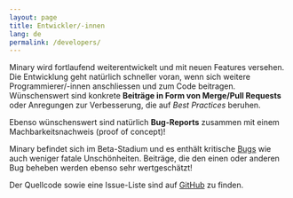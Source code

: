 ```yaml
---
layout: page
title: Entwickler/-innen
lang: de
permalink: /developers/
---
```


Minary wird fortlaufend weiterentwickelt und mit neuen Features versehen. 
Die Entwicklung geht natürlich schneller voran, wenn sich weitere Programmierer/-innen
anschliessen und zum Code beitragen. Wünschenswert sind konkrete **Beiträge in Form von Merge/Pull Requests** oder Anregungen zur Verbesserung, die auf _Best Practices_ beruhen.

Ebenso wünschenswert sind natürlich **Bug-Reports** zusammen mit einem Machbarkeitsnachweis (proof of concept)!

Minary befindet sich im Beta-Stadium und es enthält kritische [Bugs](https://github.com/Minary/Minary/issues) wie auch weniger fatale Unschönheiten. Beiträge, die den einen oder anderen Bug beheben werden ebenso sehr wertgeschätzt!

Der Quellcode sowie eine Issue-Liste sind auf [GitHub](https://github.com/minary) zu finden.
